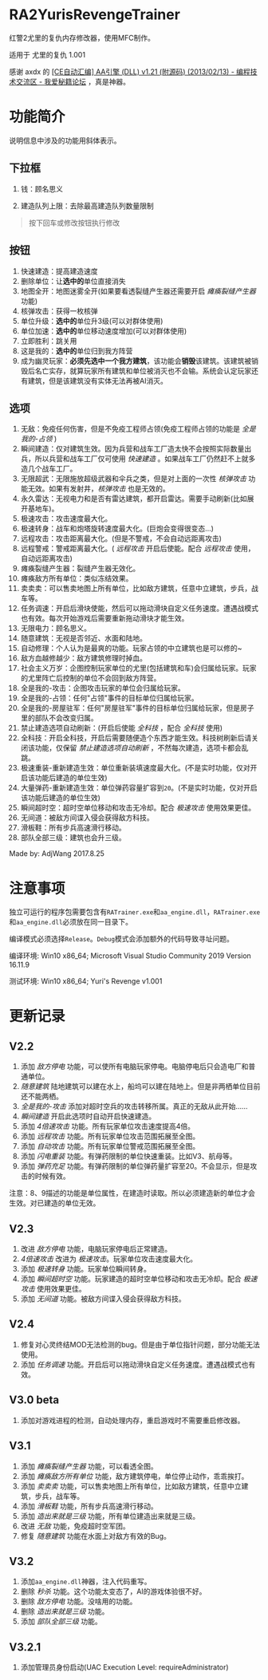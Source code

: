 # RA2YurisRevengeTrainer

红警2尤里的复仇内存修改器，使用MFC制作。

适用于 尤里的复仇 1.001

感谢 axdx 的 [[CE自动汇编] AA引擎 (DLL) v1.21 (附源码) (2013/02/13) - 编程技术交流区 - 我爱秘籍论坛](http://bbs.52miji.com/thread-57704-1-1.html) ，真是神器。

# 功能简介

说明信息中涉及的功能用斜体表示。

## 下拉框

1. 钱：顾名思义

2. 建造队列上限：去除最高建造队列数量限制

> 按下回车或修改按钮执行修改  

## 按钮

1. 快速建造：提高建造速度
2. 删除单位：让**选中的**单位直接消失
3. 地图全开：地图迷雾全开(如果要看透裂缝产生器还需要开启 *瘫痪裂缝产生器* 功能)
4. 核弹攻击：获得一枚核弹
5. 单位升级：**选中的**单位升3级(可以对群体使用)
6. 单位加速：**选中的**单位移动速度增加(可以对群体使用)
7. 立即胜利：跳关用
8. 这是我的：**选中的**单位归到我方阵营
9. 成为幽灵玩家：**必须先选中一个我方建筑**，该功能会**销毁**该建筑。该建筑被销毁后名亡实存，就算玩家所有建筑和单位被消灭也不会输。系统会认定玩家还有建筑，但是该建筑没有实体无法再被AI消灭。

## 选项

1. 无敌：免疫任何伤害，但是不免疫工程师占领(免疫工程师占领的功能是 *全是我的-占领* )
2. 瞬间建造：仅对建筑生效。因为兵营和战车工厂造太快不会按照实际数量出兵，所以兵营和战车工厂仅可使用 *快速建造* 。如果战车工厂仍然赶不上就多造几个战车工厂。
3. 无限超武：无限施放超级武器和伞兵之类，但是对上面的一次性 *核弹攻击* 功能无效。如果有发射井，*核弹攻击* 也是无效的。
4. 永久雷达：无视电力和是否有雷达建筑，都开启雷达。需要手动刷新(比如展开基地车)。
5. 极速攻击：攻击速度最大化。
6. 极速转身：战车和炮塔旋转速度最大化。(巨炮会变得很变态...)
7. 远程攻击：攻击距离最大化。(但是不警戒，不会自动远距离攻击)
8. 远程警戒：警戒距离最大化。( *远程攻击* 开启后使能。配合 *远程攻击* 使用，自动远距离攻击)
9. 瘫痪裂缝产生器：裂缝产生器无效化。
10. 瘫痪敌方所有单位：类似冻结效果。
11. 卖卖卖：可以售卖地图上所有单位，比如敌方建筑，任意中立建筑，步兵，战车等。
12. 任务调速：开启后滑块使能，然后可以拖动滑块自定义任务速度。遭遇战模式也有效。每次开始游戏后需要重新拖动滑块才能生效。
13. 无限电力：顾名思义。
14. 随意建筑：无视是否邻近、水面和陆地。
15. 自动修理：个人认为是最爽的功能。玩家占领的中立建筑也是可以修的~
16. 敌方血越修越少：敌方建筑修理时掉血。
17. 社会主义万岁：企图控制玩家单位的尤里(包括建筑和车)会归属给玩家。玩家的尤里阵亡后控制的单位不会回到敌方阵营。
18. 全是我的-攻击：企图攻击玩家的单位会归属给玩家。
19. 全是我的-占领：任何"占领"事件的目标单位归属给玩家。
20. 全是我的-房屋驻军：任何"房屋驻军"事件的目标单位归属给玩家，但是房子里的部队不会改变归属。
21. 禁止建造选项自动刷新：(开启后使能 *全科技* ，配合 *全科技* 使用)
22. 全科技：开启全科技，开启后需要随便造个东西才能生效。科技树刷新后请关闭该功能，仅保留 *禁止建造选项自动刷新* ，不然每次建造，选项卡都会乱跳。
23. 极速重装-重新建造生效：单位重新装填速度最大化。(不是实时功能，仅对开启该功能后建造的单位生效)
24. 大量弹药-重新建造生效：单位弹药容量扩容到`20`。(不是实时功能，仅对开启该功能后建造的单位生效)
25. 瞬间超时空：超时空单位移动和攻击无冷却。配合 *极速攻击* 使用效果更佳。
26. 无间道：被敌方间谍入侵会获得敌方科技。
27. 滑板鞋：所有步兵高速滑行移动。
28. 部队全部三级：建筑也会升三级。

Made by: AdjWang
2017.8.25

# 注意事项

独立可运行的程序包需要包含有`RATrainer.exe`和`aa_engine.dll`，`RATrainer.exe`和`aa_engine.dll`必须放在同一目录下。

编译模式必须选择`Release`。`Debug`模式会添加额外的代码导致寻址问题。

编译环境: Win10 x86_64; Microsoft Visual Studio Community 2019 Version 16.11.9

测试环境: Win10 x86_64; Yuri's Revenge v1.001

# 更新记录

## V2.2

1. 添加 *敌方停电* 功能，可以使所有电脑玩家停电。电脑停电后只会造电厂和普通单位。
2. *随意建筑* 陆地建筑可以建在水上，船坞可以建在陆地上。但是非两栖单位目前还不能两栖。
3. *全是我的-攻击* 添加对超时空兵的攻击转移所属。真正的无敌从此开始……
4. *瞬间建造* 开启此选项时自动开启快速建造。
5. 添加 *4倍速攻击* 功能。所有玩家单位攻击速度提高4倍。
6. 添加 *远程攻击* 功能。所有玩家单位攻击范围拓展至全图。
7. 添加 *自动攻击* 功能。所有玩家单位警戒范围拓展至全图。
8. 添加 *闪电重装* 功能。有弹药限制的单位快速重装。比如V3、航母等。
9. 添加 *弹药充足* 功能。有弹药限制的单位弹药量扩容至20。不会显示，但是攻击的时候有效。

注意：8、9描述的功能是单位属性，在建造时读取。所以必须建造新的单位才会生效。对已建造的单位无效。

## V2.3

1. 改进 *敌方停电* 功能，电脑玩家停电后正常建造。
2. *4倍速攻击* 改进为 *极速攻击*。玩家单位攻击速度最大化。
3. 添加 *极速转身* 功能。玩家单位瞬间转身。
4. 添加 *瞬间超时空* 功能。玩家建造的超时空单位移动和攻击无冷却。配合 *极速攻击* 使用效果更佳。
5. 添加 *无间道* 功能。被敌方间谍入侵会获得敌方科技。

## V2.4

1. 修复对心灵终结MOD无法检测的bug。但是由于单位指针问题，部分功能无法使用。
2. 添加 *任务调速* 功能。开启后可以拖动滑块自定义任务速度。遭遇战模式也有效。

## V3.0 beta

1. 添加对游戏进程的检测，自动处理内存，重启游戏时不需要重启修改器。

## V3.1

1. 添加 *瘫痪裂缝产生器* 功能，可以看透全图。
2. 添加 *瘫痪敌方所有单位* 功能，敌方建筑停电，单位停止动作，乖乖挨打。
3. 添加 *卖卖卖* 功能，可以售卖地图上所有单位，比如敌方建筑，任意中立建筑，步兵，战车等。
4. 添加 *滑板鞋* 功能，所有步兵高速滑行移动。
5. 添加 *造出来就是三级* 功能，所有单位建造出来就是三级。
6. 改进 *无敌* 功能，免疫超时空军团。
7. 修复 *随意建筑* 功能在水面上对敌方有效的Bug。

## V3.2

1. 添加`aa_engine.dll`神器，注入代码重写。
2. 删除 *秒杀* 功能。这个功能太变态了，AI的游戏体验很不好。
3. 删除 *敌方停电* 功能。没啥用的功能。
4. 删除 *造出来就是三级* 功能。
5. 添加 *部队全部三级* 功能。

## V3.2.1

1. 添加管理员身份启动(UAC Execution Level: requireAdministrator)


